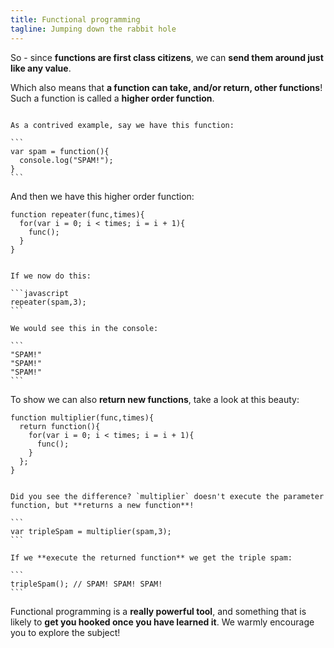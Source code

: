 ```yaml
---
title: Functional programming
tagline: Jumping down the rabbit hole
---
```


So - since **functions are first class citizens**, we can **send them around just like any value**.

Which also means that **a function can take, and/or return, other functions**! Such a function is called a **higher order function**.

~~~

As a contrived example, say we have this function:

```
var spam = function(){
  console.log("SPAM!");
}
```

~~~

And then we have this higher order function:

```
function repeater(func,times){
  for(var i = 0; i < times; i = i + 1){
    func();
  }
}
```

~~~

If we now do this:

```javascript
repeater(spam,3);
```

We would see this in the console:

```
"SPAM!"
"SPAM!"
"SPAM!"
```

~~~

To show we can also **return new functions**, take a look at this beauty:

```
function multiplier(func,times){
  return function(){
    for(var i = 0; i < times; i = i + 1){
      func();
    }
  };
}
```

~~~

Did you see the difference? `multiplier` doesn't execute the parameter function, but **returns a new function**!

```
var tripleSpam = multiplier(spam,3);
```

If we **execute the returned function** we get the triple spam:

```
tripleSpam(); // SPAM! SPAM! SPAM!
```

~~~

Functional programming is a **really powerful tool**, and something that is likely to **get you hooked once you have learned it**. We warmly encourage you to explore the subject! 



